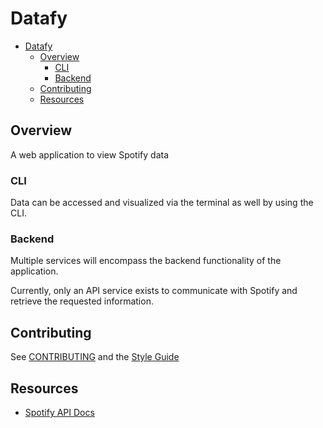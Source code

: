 # Datafy

- [Datafy](#datafy)
  - [Overview](#overview)
    - [CLI](#cli)
    - [Backend](#backend)
  - [Contributing](#contributing)
  - [Resources](#resources)

## Overview

A web application to view Spotify data

### CLI

Data can be accessed and visualized via the terminal as well by using the CLI.

### Backend

Multiple services will encompass the backend functionality of the application.

Currently, only an API service exists to communicate with Spotify and retrieve
the requested information.

## Contributing

See [CONTRIBUTING](CONTRIBUTING.md) and the [Style Guide](style-guide.md)

## Resources

- [Spotify API Docs](https://developer.spotify.com/documentation/web-api/reference/#/)
